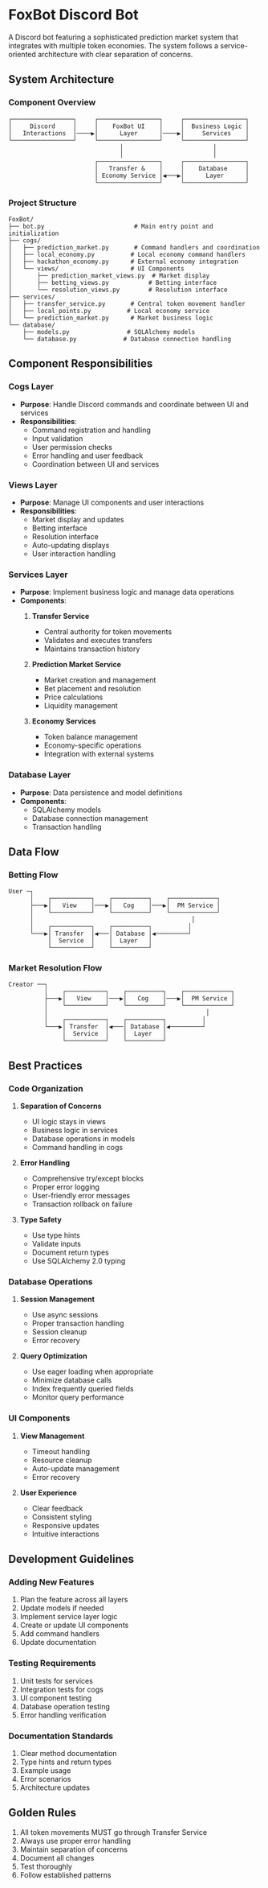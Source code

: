 # FoxBot Discord Bot

A Discord bot featuring a sophisticated prediction market system that integrates with multiple token economies. The system follows a service-oriented architecture with clear separation of concerns.

## System Architecture

### Component Overview
```plaintext
┌─────────────────┐     ┌─────────────────┐     ┌─────────────────┐
│     Discord     │     │    FoxBot UI    │     │  Business Logic │
│   Interactions  │────▶│      Layer      │────▶│     Services    │
└─────────────────┘     └─────────────────┘     └─────────────────┘
                               │                         │
                               │                         │
                        ┌─────────────────┐     ┌─────────────────┐
                        │   Transfer &    │     │    Database     │
                        │ Economy Service │◀───▶│      Layer      │
                        └─────────────────┘     └─────────────────┘
```

### Project Structure
```plaintext
FoxBot/
├── bot.py                         # Main entry point and initialization
├── cogs/
│   ├── prediction_market.py       # Command handlers and coordination
│   ├── local_economy.py          # Local economy command handlers
│   ├── hackathon_economy.py      # External economy integration
│   └── views/                    # UI Components
│       ├── prediction_market_views.py  # Market display
│       ├── betting_views.py           # Betting interface
│       └── resolution_views.py        # Resolution interface
├── services/
│   ├── transfer_service.py       # Central token movement handler
│   ├── local_points.py          # Local economy service
│   └── prediction_market.py      # Market business logic
└── database/
    ├── models.py                # SQLAlchemy models
    └── database.py             # Database connection handling
```

## Component Responsibilities

### Cogs Layer
- **Purpose**: Handle Discord commands and coordinate between UI and services
- **Responsibilities**:
  - Command registration and handling
  - Input validation
  - User permission checks
  - Error handling and user feedback
  - Coordination between UI and services

### Views Layer
- **Purpose**: Manage UI components and user interactions
- **Responsibilities**:
  - Market display and updates
  - Betting interface
  - Resolution interface
  - Auto-updating displays
  - User interaction handling

### Services Layer
- **Purpose**: Implement business logic and manage data operations
- **Components**:
  1. **Transfer Service**
     - Central authority for token movements
     - Validates and executes transfers
     - Maintains transaction history
  
  2. **Prediction Market Service**
     - Market creation and management
     - Bet placement and resolution
     - Price calculations
     - Liquidity management
  
  3. **Economy Services**
     - Token balance management
     - Economy-specific operations
     - Integration with external systems

### Database Layer
- **Purpose**: Data persistence and model definitions
- **Components**:
  - SQLAlchemy models
  - Database connection management
  - Transaction handling

## Data Flow

### Betting Flow
```plaintext
User ─┐
      │    ┌───────────┐    ┌──────────┐    ┌─────────────┐
      ├───▶│   View    │───▶│   Cog    │───▶│  PM Service │
      │    └───────────┘    └──────────┘    └─────────────┘
      │                                            │
      │    ┌───────────┐    ┌──────────┐          │
      └───▶│ Transfer  │◀───│ Database │◀─────────┘
           │  Service  │    │  Layer   │
           └───────────┘    └──────────┘
```

### Market Resolution Flow
```plaintext
Creator ──┐
          │    ┌───────────┐    ┌──────────┐    ┌─────────────┐
          ├───▶│   View    │───▶│   Cog    │───▶│  PM Service │
          │    └───────────┘    └──────────┘    └─────────────┘
          │                                            │
          │    ┌───────────┐    ┌──────────┐          │
          └───▶│ Transfer  │◀───│ Database │◀─────────┘
               │  Service  │    │  Layer   │
               └───────────┘    └──────────┘
```

## Best Practices

### Code Organization
1. **Separation of Concerns**
   - UI logic stays in views
   - Business logic in services
   - Database operations in models
   - Command handling in cogs

2. **Error Handling**
   - Comprehensive try/except blocks
   - Proper error logging
   - User-friendly error messages
   - Transaction rollback on failure

3. **Type Safety**
   - Use type hints
   - Validate inputs
   - Document return types
   - Use SQLAlchemy 2.0 typing

### Database Operations
1. **Session Management**
   - Use async sessions
   - Proper transaction handling
   - Session cleanup
   - Error recovery

2. **Query Optimization**
   - Use eager loading when appropriate
   - Minimize database calls
   - Index frequently queried fields
   - Monitor query performance

### UI Components
1. **View Management**
   - Timeout handling
   - Resource cleanup
   - Auto-update management
   - Error recovery

2. **User Experience**
   - Clear feedback
   - Consistent styling
   - Responsive updates
   - Intuitive interactions

## Development Guidelines

### Adding New Features
1. Plan the feature across all layers
2. Update models if needed
3. Implement service layer logic
4. Create or update UI components
5. Add command handlers
6. Update documentation

### Testing Requirements
1. Unit tests for services
2. Integration tests for cogs
3. UI component testing
4. Database operation testing
5. Error handling verification

### Documentation Standards
1. Clear method documentation
2. Type hints and return types
3. Example usage
4. Error scenarios
5. Architecture updates

## Golden Rules
1. All token movements MUST go through Transfer Service
2. Always use proper error handling
3. Maintain separation of concerns
4. Document all changes
5. Test thoroughly
6. Follow established patterns